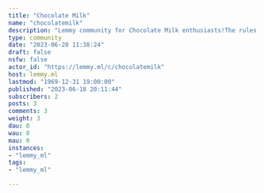 ```yaml
---
title: "Chocolate Milk" 
name: "chocolatemilk"
description: "Lemmy community for Chocolate Milk enthusiasts!The rules of this community are very lax, but exist nonetheless:1. All posts must pertain to chocolate milk. Pre-made, home made, plant-based, or syrups/powders, all are welcome in the community.2. Follow the Code of Conduct for the instance, and keep things civil!"
type: community
date: "2023-06-20 11:38:24"
draft: false
nsfw: false
actor_id: "https://lemmy.ml/c/chocolatemilk"
host: lemmy.ml
lastmod: "1969-12-31 19:00:00"
published: "2023-06-18 20:11:44"
subscribers: 2
posts: 3
comments: 3
weight: 3
dau: 0
wau: 0
mau: 0
instances:
- "lemmy_ml"
tags: 
- "lemmy_ml"

---
```

